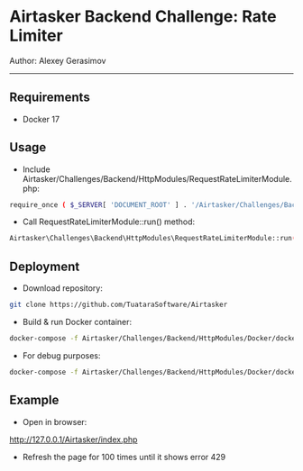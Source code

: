 Airtasker Backend Challenge: Rate Limiter
===================================

Author: Alexey Gerasimov

---

Requirements
--------------------------------------

- Docker 17

Usage
--------------------------------------

- Include Airtasker/Challenges/Backend/HttpModules/RequestRateLimiterModule.php:

```bash
require_once ( $_SERVER[ 'DOCUMENT_ROOT' ] . '/Airtasker/Challenges/Backend/HttpModules/RequestRateLimiterModule.php' );
```

- Call RequestRateLimiterModule::run() method:

```bash
Airtasker\Challenges\Backend\HttpModules\RequestRateLimiterModule::run();
```

Deployment
--------------------------------------

- Download repository:

```bash
git clone https://github.com/TuataraSoftware/Airtasker
```

- Build & run Docker container:
 
```bash
docker-compose -f Airtasker/Challenges/Backend/HttpModules/Docker/docker-compose.yml up --build
```

- For debug purposes: 

```bash
docker-compose -f Airtasker/Challenges/Backend/HttpModules/Docker/docker-compose-debug.yml up --build
```

Example
--------------------------------------

- Open in browser:

http://127.0.0.1/Airtasker/index.php

- Refresh the page for 100 times until it shows error 429
